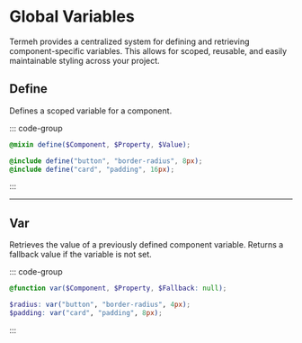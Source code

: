 # Global Variables

Termeh provides a centralized system for defining and retrieving component-specific variables. This allows for scoped, reusable, and easily maintainable styling across your project.

## Define

Defines a scoped variable for a component.

::: code-group

```scss [usage.scss]
@mixin define($Component, $Property, $Value);
```

```scss [example.scss]
@include define("button", "border-radius", 8px);
@include define("card", "padding", 16px);
```

:::

---

## Var

Retrieves the value of a previously defined component variable. Returns a fallback value if the variable is not set.

::: code-group

```scss [usage.scss]
@function var($Component, $Property, $Fallback: null);
```

```scss [example.scss]
$radius: var("button", "border-radius", 4px);
$padding: var("card", "padding", 8px);
```

:::
